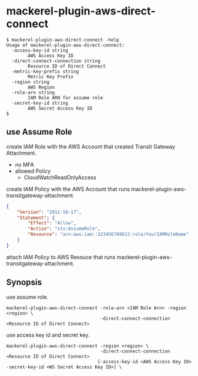 # mackerel-plugin-aws-direct-connect

```
$ mackerel-plugin-aws-direct-connect -help
Usage of mackerel-plugin-aws-direct-connect:
  -access-key-id string
        AWS Access Key ID
  -direct-connect-connection string
        Resource ID of Direct Connect
  -metric-key-prefix string
        Metric Key Prefix
  -region string
        AWS Region
  -role-arn string
        IAM Role ARN for assume role
  -secret-key-id string
        AWS Secret Access Key ID
$
```

## use Assume Role

create IAM Role with the AWS Account that created Transit Gateway Attachment.

- no MFA
- allowed Policy
    - CloudWatchReadOnlyAccess

create IAM Policy with the AWS Account that runs mackerel-plugin-aws-transitgateway-attachment.

```json
{
    "Version": "2012-10-17",
    "Statement": {
        "Effect": "Allow",
        "Action": "sts:AssumeRole",
        "Resource": "arn:aws:iam::123456789012:role/YourIAMRoleName"
    }
}
```

attach IAM Policy to AWS Resouce that runs mackerel-plugin-aws-transitgateway-attachment.

## Synopsis

use assume role.
```shell
mackerel-plugin-aws-direct-connect -role-arn <IAM Role Arn> -region <region> \
                                   -direct-connect-connection <Resource ID of Direct Connect>
```

use access key id and secret key.
```shell
mackerel-plugin-aws-direct-connect -region <region> \
                                   -direct-connect-connection <Resource ID of Direct Connect>
                                  [-access-key-id <AWS Access Key ID> -secret-key-id <WS Secret Access Key ID>] \
```
